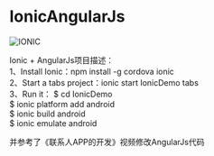# IonicAngularJs

![IONIC](http://ionicframework.com/img/ionic-docs-logo-lg.png) 

Ionic + AngularJs项目描述：</br>
  1、Install Ionic：npm install -g cordova ionic  </br>
  2、Start a tabs project：ionic start IonicDemo tabs </br>
  3、Run it： $ cd IonicDemo   </br>
              $ ionic platform add android  </br>
              $ ionic build android  </br>
              $ ionic emulate android  </br>
              
并参考了《联系人APP的开发》视频修改AngularJs代码

